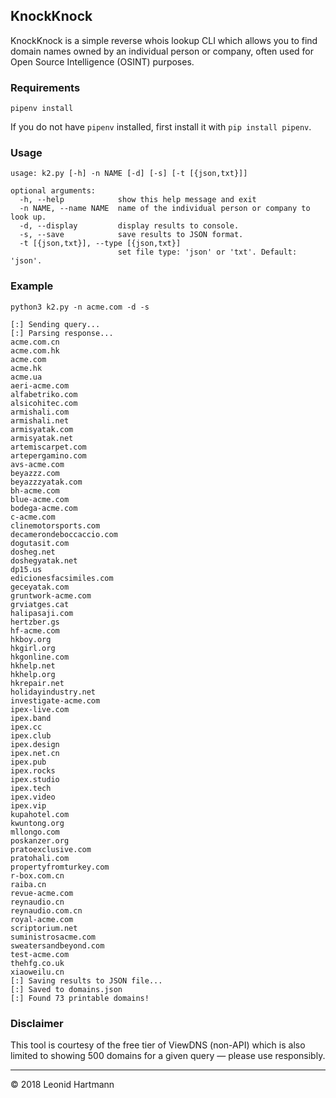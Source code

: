 
## KnockKnock
KnockKnock is a simple reverse whois lookup CLI which allows you to find domain names owned by an individual person or company, often used for Open Source Intelligence (OSINT) purposes.

### Requirements
`pipenv install`

If you do not have `pipenv` installed, first install it with `pip install pipenv`.

### Usage

```console
usage: k2.py [-h] -n NAME [-d] [-s] [-t [{json,txt}]]

optional arguments:
  -h, --help            show this help message and exit
  -n NAME, --name NAME  name of the individual person or company to look up.
  -d, --display         display results to console.
  -s, --save            save results to JSON format.
  -t [{json,txt}], --type [{json,txt}]
                        set file type: 'json' or 'txt'. Default: 'json'.
```

### Example

```console
python3 k2.py -n acme.com -d -s

[:] Sending query...
[:] Parsing response...
acme.com.cn
acme.com.hk
acme.com
acme.hk
acme.ua
aeri-acme.com
alfabetriko.com
alsicohitec.com
armishali.com
armishali.net
armisyatak.com
armisyatak.net
artemiscarpet.com
artepergamino.com
avs-acme.com
beyazzz.com
beyazzzyatak.com
bh-acme.com
blue-acme.com
bodega-acme.com
c-acme.com
clinemotorsports.com
decamerondeboccaccio.com
dogutasit.com
dosheg.net
doshegyatak.net
dp15.us
edicionesfacsimiles.com
geceyatak.com
gruntwork-acme.com
grviatges.cat
halipasaji.com
hertzber.gs
hf-acme.com
hkboy.org
hkgirl.org
hkgonline.com
hkhelp.net
hkhelp.org
hkrepair.net
holidayindustry.net
investigate-acme.com
ipex-live.com
ipex.band
ipex.cc
ipex.club
ipex.design
ipex.net.cn
ipex.pub
ipex.rocks
ipex.studio
ipex.tech
ipex.video
ipex.vip
kupahotel.com
kwuntong.org
mllongo.com
poskanzer.org
pratoexclusive.com
pratohali.com
propertyfromturkey.com
r-box.com.cn
raiba.cn
revue-acme.com
reynaudio.cn
reynaudio.com.cn
royal-acme.com
scriptorium.net
suministrosacme.com
sweatersandbeyond.com
test-acme.com
thehfg.co.uk
xiaoweilu.cn
[:] Saving results to JSON file...
[:] Saved to domains.json
[:] Found 73 printable domains!
```

### Disclaimer
This tool is courtesy of the free tier of ViewDNS (non-API) which is also limited to showing 500 domains for a given query &mdash; please use responsibly.

---

&copy; 2018 Leonid Hartmann
